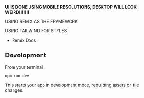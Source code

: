 **UI IS DONE USING MOBILE RESOLUTIONS, DESKTOP WILL LOOK WEIRD!!!!!!!**

USING REMIX AS THE FRAMEWORK

USING TAILWIND FOR STYLES

- [Remix Docs](https://remix.run/docs)

## Development

From your terminal:

```sh
npm run dev
```

This starts your app in development mode, rebuilding assets on file changes.


